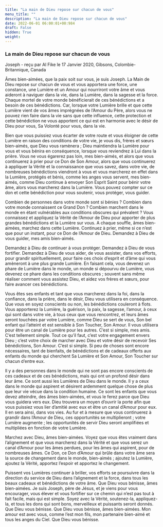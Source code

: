 ```yaml
---
title: "La main de Dieu repose sur chacun de vous"
menu_title: ""
description: "La main de Dieu repose sur chacun de vous"
date: 2022-06-01 06:00:01+00:984
draft: False
hidden: True
weight:
---
```

### La main de Dieu repose sur chacun de vous

Joseph - reçu par Al Fike le 17 Janvier 2020, Gibsons, Colombie-Britannique, Canada

Âmes bien-aimées, que la paix soit sur vous, je suis Joseph. La Main de Dieu repose sur chacun de vous et vous apportera une force, une constance, une Lumière et un Amour qui nourriront votre âme et vous aideront à naviguer dans la vie, dans la Lumière, dans la sagesse et la force. Chaque mortel de votre monde bénéficierait de ces bénédictions et a besoin de ces bénédictions. Car, lorsque votre Lumière brille et que cette Lumière vient de vos âmes imprégnées de l’Amour du Père, alors vous ne pouvez rien faire dans la vie sans que cette influence, cette protection et cette bénédiction ne vous apportent ce qui est en harmonie avec le désir de Dieu pour vous, Sa Volonté pour vous, dans la vie.

Bien que vous puissiez vous écarter de votre route et vous éloigner de cette Lumière en raison des conditions de votre vie, je vous dis, frères et sœurs bien-aimés, que Dieu vous ramènera ; Dieu maintiendra la Lumière pour vous et vous bénira en conséquence, lorsque vous reviendrez à Lui dans la prière. Vous ne vous égarerez pas loin, mes bien-aimés, et alors que vous continuerez à prier pour ce Don de Son Amour, alors que vous continuerez à appliquer la Vérité et la connaissance que vous savez, dans votre vie, de nombreuses bénédictions viendront à vous et vous marcherez en effet dans la Lumière, protégés et bénis, comme les anges vous servent, mes bien-aimés, comme Dieu continue à envoyer Son Esprit Saint pour bénir votre âme, alors vous marcherez dans la Lumière. Vous pouvez compter sur ce don et cette bénédiction pour vous soutenir, vous protéger, vous guider.

Combien de personnes dans votre monde sont si bénies ? Combien dans votre monde connaissent ce Grand Don ? Combien marchent dans le monde en étant vulnérables aux conditions obscures qui prévalent ? Vous connaissez et appliquez la Vérité de l’Amour de Dieu pour apporter de plus grandes bénédictions et la Lumière sur vous. A chaque souffle, âmes bien-aimées, marchez dans cette Lumière. Continuez à prier, même si ce n’est que pour un instant, pour ce Don de l’Amour de Dieu. Demandez à Dieu de vous guider, mes amis bien-aimés.

Demandez à Dieu de continuer à vous protéger. Demandez à Dieu de vous fortifier. Demandez à Dieu de vous aider, de vous assister, dans vos efforts, pour grandir spirituellement, pour faire ces choix d’esprit et d’âme qui vous amèneront à une plus grande Lumière. En faisant cela, vous devenez un phare de Lumière dans le monde, un monde si dépourvu de Lumière, vous devenez ce phare dans les conditions obscures ; souvent sans même réaliser comment vous assistez Dieu, et aidez vos frères et sœurs, pour faire avancer ces bénédictions.

Vous êtes ses enfants et tant que vous marcherez dans la foi, dans la confiance, dans la prière, dans le désir, Dieu vous utilisera en conséquence. Que vous en soyez conscients ou non, les bénédictions couleront à flots. Vous apporterez la Lumière, la guérison, la paix, la sagesse, l’amour, à ceux qui sont dans votre vie, à tous ceux que vous rencontrez, et leurs âmes seront touchées par votre Lumière, comme Dieu se sert de vous, Son bel enfant qui l’atteint et est sensible à Son Toucher, Son Amour. Il vous utilisera pour être un canal de Lumière pour les autres. C’est si simple, mes amis. C’est tellement simple. Tout ce qu’il faut, c’est votre engagement envers Dieu ; c’est votre choix de marcher avec Dieu et votre désir de recevoir Ses bénédictions, Son Amour. C’est si simple. Si peu de choses sont encore nécessaires, tant de bienfaits, de bénédictions et de cadeaux offerts aux enfants du monde qui cherchent Sa Lumière et Son Amour, Son Toucher sur chacun d’entre eux.

Il y a des personnes dans le monde qui ne sont pas encore conscients de ces cadeaux et de ces bénédictions, mais qui ont un profond désir dans leur âme. Ce sont aussi les Lumières de Dieu dans le monde. Il y a ceux dans le monde qui aspirent et désirent ardemment quelque chose de plus que leur vie vécue dans la condition humaine. Ce sont les enfants que vous devez atteindre, des âmes bien-aimées, et vous le ferez parce que Dieu vous guidera vers eux. Dieu trouvera un moyen d’ouvrir la porte afin que vous puissiez vous lier d’amitié avec eux et être un canal d’Amour pour eux. Il en sera ainsi, dans vos vies. Au fur et à mesure que vous continuerez à grandir dans l’Amour de Dieu, ces opportunités se multiplieront ; votre Lumière augmente ; les opportunités de servir Dieu seront amplifiées et multipliées en fonction de votre Lumière.

Marchez avec Dieu, âmes bien-aimées. Voyez que vous êtes vraiment dans l’alignement et que vous marcherez dans la Vérité et que vous serez un canal d’Amour pour les âmes perdues, pour les âmes qui aspirent, pour de nombreuses âmes. Ce Don, ce Don d’Amour qui brûle dans votre âme sera la source de changement dans le monde, bien-aimés ; ajoutez la Lumière, ajoutez la Vérité, apportez l’espoir et apportez le changement.

Puissent vos Lumières continuer à briller, vos efforts se poursuivre dans la direction du service de Dieu dans l’alignement et la force, dans tous les beaux cadeaux et bénédictions de votre âme. Que Dieu vous bénisse, âmes bien-aimées. Je suis Joseph, père de Jésus, et je viens pour vous encourager, vous élever et vous fortifier sur ce chemin qui n’est pas tout à fait facile, mais qui est simple. Soyez avec la Vérité, soutenez-la, appliquez-la, et tous les dons qui sont bons, merveilleux et puissants seront donnés. Que Dieu vous bénisse. Que Dieu vous bénisse, âmes bien-aimées. Mon amour est avec vous, comme l’est mon fils, mon partenaire bien-aimé et tous les anges du Ciel. Que Dieu vous bénisse.

